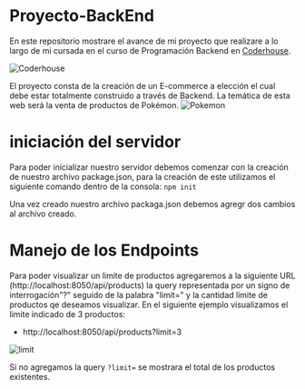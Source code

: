# Proyecto-BackEnd


En este repositorio mostrare el avance de mi proyecto que realizare a lo largo de mi cursada en el curso de Programación Backend en [Coderhouse](https://www.coderhouse.cl/?utm_term=coderhouse&utm_campaign=0&utm_source=google_search_brand&utm_medium=cpc&gclid=CjwKCAjwitShBhA6EiwAq3RqA7-yzKOqUR9I3mjm8hrJsEfua7t7GSJUVzNyU8ISrqxIpxYGweUtVBoC5T0QAvD_BwE).

![Coderhouse](https://www.coderhouse.cl/imgs/ch.svg)

El proyecto consta de la creación de un E-commerce a elección el cual debe estar totalmente construido a través de Backend. La temática de esta web será la venta de productos de Pokémon.
![Pokemon](https://media.gamestop.com/i/gamestop/Pokemon_Evergreen_1440x332_Hero_D_1.webp)

# iniciación del servidor
Para poder inicializar nuestro servidor debemos comenzar con la creación de nuestro archivo package.json, para la creación de este utilizamos el siguiente comando dentro de la consola:
`npm init`

Una vez creado nuestro archivo packaga.json debemos agregr dos cambios al archivo creado.



# Manejo de los Endpoints
Para poder visualizar un limite de productos agregaremos a la  siguiente URL (http://localhost:8050/api/products) la query representada por un signo de interrogación"?" seguido de la palabra "limit=" y la cantidad limite de productos qe deseamos visualizar. En el siguiente ejemplo visualizamos el limite indicado de 3 productos:
- http://localhost:8050/api/products?limit=3

![limit](https://firebasestorage.googleapis.com/v0/b/proyecto-react-da05a.appspot.com/o/limit.PNG?alt=media&token=6670772f-5246-4b31-9fc1-a2fc8dc5508f)

Si no agregamos la query ``?limit=`` se mostrara el total de los productos existentes.
